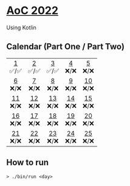 # [AoC 2022](https://adventofcode.com/2022)

Using Kotlin

## Calendar (Part One / Part Two)

 |  |  |  |  |  |  
:-: | :-: | :-: | :-: | :-: |
[1](src/main/kotlin/se/augustocesar/day01)<br>✅/✅ | [2](src/main/kotlin/se/augustocesar/day02)<br>✅/✅ | [3](src/main/kotlin/se/augustocesar/day03)<br>✅/✅  | [4](src/main/kotlin/se/augustocesar/day04)<br>❌/❌  | [5](src/main/kotlin/se/augustocesar/day05)<br>❌/❌  
[6](src/main/kotlin/se/augustocesar/day06)<br>❌/❌ | [7](src/main/kotlin/se/augustocesar/day07)<br>❌/❌ | [8](src/main/kotlin/se/augustocesar/day08)<br>❌/❌  | [9](src/main/kotlin/se/augustocesar/day09)<br>❌/❌  | [10](src/main/kotlin/se/augustocesar/day10)<br>❌/❌  
[11](src/main/kotlin/se/augustocesar/day11)<br>❌/❌ | [12](src/main/kotlin/se/augustocesar/day12)<br>❌/❌ | [13](src/main/kotlin/se/augustocesar/day13)<br>❌/❌  | [14](src/main/kotlin/se/augustocesar/day14)<br>❌/❌  | [15](src/main/kotlin/se/augustocesar/day15)<br>❌/❌  
[16](src/main/kotlin/se/augustocesar/day16)<br>❌/❌ | [17](src/main/kotlin/se/augustocesar/day17)<br>❌/❌ | [18](src/main/kotlin/se/augustocesar/day18)<br>❌/❌  | [19](src/main/kotlin/se/augustocesar/day19)<br>❌/❌  | [20](src/main/kotlin/se/augustocesar/day20)<br>❌/❌  
[21](src/main/kotlin/se/augustocesar/day21)<br>❌/❌ | [22](src/main/kotlin/se/augustocesar/day22)<br>❌/❌ | [23](src/main/kotlin/se/augustocesar/day23)<br>❌/❌  | [24](src/main/kotlin/se/augustocesar/day24)<br>❌/❌  | [25](src/main/kotlin/se/augustocesar/day25)<br>❌/❌  

## How to run
```
> ./bin/run <day>
```
